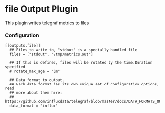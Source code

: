 # file Output Plugin

This plugin writes telegraf metrics to files

### Configuration
```
[[outputs.file]]
  ## Files to write to, "stdout" is a specially handled file.
  files = ["stdout", "/tmp/metrics.out"]

  ## If this is defined, files will be rotated by the time.Duration specified
  # rotate_max_age = "1m"

  ## Data format to output.
  ## Each data format has its own unique set of configuration options, read
  ## more about them here:
  ## https://github.com/influxdata/telegraf/blob/master/docs/DATA_FORMATS_OUTPUT.md
  data_format = "influx"
```
